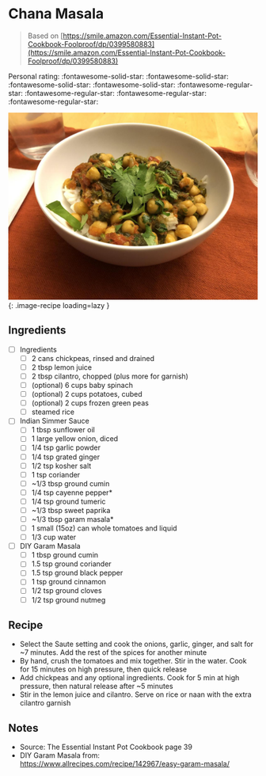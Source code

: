 <!-- Needs Manual Review -->

<!-- Do not modify sections with "AUTO-*". They are updated by make.py -->

# Chana Masala

> Based on [https://smile.amazon.com/Essential-Instant-Pot-Cookbook-Foolproof/dp/0399580883](https://smile.amazon.com/Essential-Instant-Pot-Cookbook-Foolproof/dp/0399580883)

<!-- rating=1; (User can specify rating on scale of 1-5) -->
<!-- AUTO-UserRating -->
Personal rating: :fontawesome-solid-star: :fontawesome-solid-star: :fontawesome-solid-star: :fontawesome-solid-star: :fontawesome-regular-star: :fontawesome-regular-star: :fontawesome-regular-star: :fontawesome-regular-star:
<!-- /AUTO-UserRating -->

<!-- name_image=chana_masala.jpeg; (User can specify image name if multiple exist) -->
<!-- AUTO-Image -->
![chana_masala.jpeg](./chana_masala.jpeg){: .image-recipe loading=lazy }
<!-- /AUTO-Image -->

## Ingredients

* [ ] Ingredients
    * [ ] 2 cans chickpeas, rinsed and drained
    * [ ] 2 tbsp lemon juice
    * [ ] 2 tbsp cilantro, chopped (plus more for garnish)
    * [ ] (optional) 6 cups baby spinach
    * [ ] (optional) 2 cups potatoes, cubed
    * [ ] (optional) 2 cups frozen green peas
    * [ ] steamed rice
* [ ] Indian Simmer Sauce
    * [ ] 1 tbsp sunflower oil
    * [ ] 1 large yellow onion, diced
    * [ ] 1/4 tsp garlic powder
    * [ ] 1/4 tsp grated ginger
    * [ ] 1/2 tsp kosher salt
    * [ ] 1 tsp coriander
    * [ ] ~1/3 tbsp ground cumin
    * [ ] 1/4 tsp cayenne pepper*
    * [ ] 1/4 tsp ground tumeric
    * [ ] ~1/3 tbsp sweet paprika
    * [ ] ~1/3 tbsp garam masala*
    * [ ] 1 small (15oz) can whole tomatoes and liquid
    * [ ] 1/3 cup water
* [ ] DIY Garam Masala
    * [ ] 1 tbsp ground cumin
    * [ ] 1.5 tsp ground coriander
    * [ ] 1.5 tsp ground black pepper
    * [ ] 1 tsp ground cinnamon
    * [ ] 1/2 tsp ground cloves
    * [ ] 1/2 tsp ground nutmeg

## Recipe

* Select the Saute setting and cook the onions, garlic, ginger, and salt for ~7 minutes. Add the rest of the spices for another minute
* By hand, crush the tomatoes and mix together. Stir in the water. Cook for 15 minutes on high pressure, then quick release
* Add chickpeas and any optional ingredients. Cook for 5 min at high pressure, then natural release after ~5 minutes
* Stir in the lemon juice and cilantro. Serve on rice or naan with the extra cilantro garnish

## Notes

* Source: The Essential Instant Pot Cookbook page 39
* DIY Garam Masala from: https://www.allrecipes.com/recipe/142967/easy-garam-masala/
